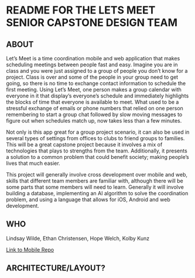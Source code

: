 ﻿<h1>README FOR THE LETS MEET SENIOR CAPSTONE DESIGN TEAM</h1>

<h2>ABOUT</h2>

Let’s Meet is a time coordination mobile and web application that makes scheduling meetings between people fast and easy. Imagine you are in class and you were just assigned to a group of people you don’t know for a project. Class is over and some of the people in your group need to get going, so there is no time to exchange contact information to schedule the first meeting. Using Let’s Meet, one person makes a group calendar with everyone in it that display’s everyone’s schedule and immediately highlights the blocks of time that everyone is available to meet. What used to be a stressful exchange of emails or phone numbers that relied on one person remembering to start a group chat followed by slow moving messages to figure out when schedules match up, now takes less than a few minutes.

Not only is this app great for a group project scenario, it can also be used in several types of settings from offices to clubs to friend groups to families. This will be a great capstone project because it involves a mix of technologies that plays to strengths from the team. Additionally, it presents a solution to a common problem that could benefit society; making people’s lives that much easier. 

This project will generally involve cross development over mobile and web, skills that different team members are familiar with, although there will be some parts that some members will need to learn. Generally it will involve building a database, implementing an AI algorithm to solve the coordination problem, and using a language that allows for iOS, Android and web development. 


<h2>WHO</h2>

Lindsay Wilde, Ethan Christensen, Hope Welch, Kolby Kunz

<a href="https://github.com/hopefully-purple/Mobile-Let-s-Meet"> Link to Mobile Repo </a>

<h2>ARCHITECTURE/LAYOUT?</h2>

